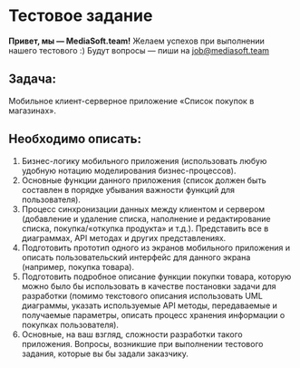 # Тестовое задание

**Привет, мы — MediaSoft.team!**
Желаем успехов при выполнении нашего тестового :)
Будут вопросы — пиши на job@mediasoft.team

## Задача:

Мобильное клиент-серверное приложение «Список
покупок в магазинах».

## Необходимо описать:
1. Бизнес-логику мобильного приложения (использовать любую удобную нотацию моделирования бизнес-процессов).
2. Основные функции данного приложения (список должен быть составлен в порядке убывания важности функций для пользователя).
3. Процесс синхронизации данных между клиентом и сервером (добавление и удаление списка, наполнение и редактирование списка, покупка/«откупка продукта» и т.д.). Представить все в диаграммах, API методах и других представлениях.
4. Подготовить прототип одного из экранов мобильного приложения и описать пользовательский интерфейс для данного экрана (например, покупка товара). 
5. Подготовить подробное описание функции покупки товара, которую можно было бы  использовать в качестве постановки задачи для разработки (помимо текстового описания использовать UML диаграммы, указать используемые API методы, передаваемые и получаемые параметры, описать процесс хранения информации о покупках пользователя).
6. Основные, на ваш взгляд, сложности разработки такого приложения. Вопросы, возникшие при выполнении тестового задания, которые вы бы задали заказчику.